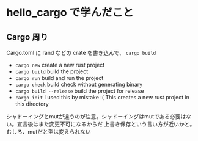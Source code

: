 # hello_cargo で学んだこと

## Cargo 周り
Cargo.toml に rand などの crate を書き込んで、 `cargo build`

- `cargo new` create a new rust project
- `cargo build` build the project
- `cargo run` build and run the project
- `cargo check` build check without generating binary
- `cargo build --release` build the project for release
- `cargo init` I used this by mistake :( This creates a new rust project in this directory

シャドーイングとmutが違うのが注意。シャドーイングはmutである必要はない。宣言後はまた変更不可になるからだ
上書き保存という言い方が近いかと。
むしろ、mutだと型は変えられない